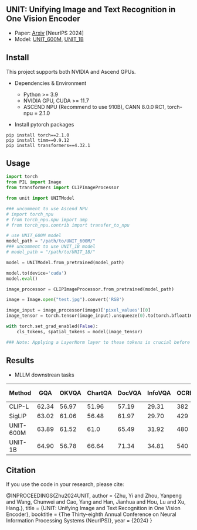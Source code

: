 ## UNIT: Unifying Image and Text Recognition in One Vision Encoder

- Paper: [Arxiv](https://arxiv.org/abs/2409.04095) [NeurIPS 2024]
- Model: [UNIT_600M](https://huggingface.co/yeeaa/UNIT_600M/tree/main), [UNIT_1B](https://huggingface.co/yeeaa/UNIT_1B/tree/main)


## Install
This project supports both NVIDIA and Ascend GPUs.

- Dependencies & Environment
  - Python >= 3.9
  - NVIDIA GPU, CUDA >= 11.7
  - ASCEND NPU (Recommend to use 910B), CANN 8.0.0 RC1, torch-npu = 2.1.0  

- Install pytorch packages
```Shell
pip install torch==2.1.0 
pip install timm==0.9.12 
pip install transformers==4.32.1
```


## Usage

```Python
import torch
from PIL import Image
from transformers import CLIPImageProcessor

from unit import UNITModel

### uncomment to use Ascend NPU
# import torch_npu
# from torch_npu.npu import amp 
# from torch_npu.contrib import transfer_to_npu

# use UNIT_600M model
model_path = "/path/to/UNIT_600M/"
### uncomment to use UNIT_1B model
# model_path = "/path/to/UNIT_1B/"

model = UNITModel.from_pretrained(model_path)

model.to(device='cuda')
model.eval()

image_processor = CLIPImageProcessor.from_pretrained(model_path)

image = Image.open("test.jpg").convert('RGB')

image_input = image_processor(image)['pixel_values'][0]
image_tensor = torch.tensor(image_input).unsqueeze(0).to(torch.bfloat16).cuda()

with torch.set_grad_enabled(False):
    cls_tokens, spatial_tokens = model(image_tensor)

### Note: Applying a LayerNorm layer to these tokens is crucial before feeding them into LLMs.
```

## Results
- MLLM downstrean tasks
  
| Method  |  GQA         | OKVQA |  ChartQA | DocVQA | InfoVQA | OCRBench | POPE | MME | SEED-Image | MathVista | 
| ---- | ---- | ---- | ---- | ---- | ---- | ---- |  ---- | ---- | ---- | ---- | 
| CLIP-L                   |        62.34 | 56.97 |  51.96 |      57.19 |       29.31 | 382  | 84.67 | 1503.60| 69.79 | 42.7 | 
| SigLIP                    |        63.02 | 61.06 |  56.48 |      61.97 |       29.70 | 429 | 85.93 |  1489.37 | 71.63 |  44.2 | 
| UNIT-600M                    |       63.89 | 61.52|  61.0 |      65.49 |       31.92 | 480|  85.81 |  1529.76 | 72.81 |  44.6 |  
| UNIT-1B                    |       64.90 | 56.78 |  66.64 |      71.34 |       34.81 | 540 |   87.54 |  1531.92 | 73.15 |  44.3 | 

## Citation
If you use the code in your research, please cite:

@INPROCEEDINGS{Zhu2024UNIT,
    author = {Zhu, Yi and Zhou, Yanpeng and Wang, Chunwei and Cao, Yang and Han, Jianhua and Hou, Lu and Xu, Hang.},
    title = {UNIT: Unifying Image and Text Recognition in One Vision Encoder},
    booktitle = {The Thirty-eighth Annual Conference on Neural Information Processing Systems (NeurIPS)},
    year = {2024}
}
